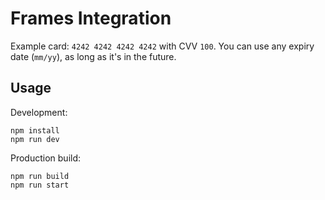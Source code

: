# Frames Integration

Example card: `4242 4242 4242 4242` with CVV `100`. You can use any expiry date (`mm/yy`), as long as it's in the future.

## Usage

Development:

```
npm install
npm run dev
```

Production build:

```
npm run build
npm run start
```